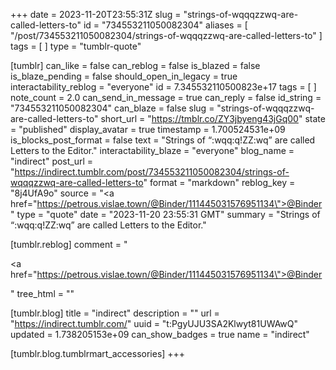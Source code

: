 +++
date = 2023-11-20T23:55:31Z
slug = "strings-of-wqqqzzwq-are-called-letters-to"
id = "734553211050082304"
aliases = [ "/post/734553211050082304/strings-of-wqqqzzwq-are-called-letters-to" ]
tags = [ ]
type = "tumblr-quote"

[tumblr]
can_like = false
can_reblog = false
is_blazed = false
is_blaze_pending = false
should_open_in_legacy = true
interactability_reblog = "everyone"
id = 7.345532110500823e+17
tags = [ ]
note_count = 2.0
can_send_in_message = true
can_reply = false
id_string = "734553211050082304"
can_blaze = false
slug = "strings-of-wqqqzzwq-are-called-letters-to"
short_url = "https://tmblr.co/ZY3jbyeng43jGq00"
state = "published"
display_avatar = true
timestamp = 1.700524531e+09
is_blocks_post_format = false
text = "Strings of &ldquo;:wqq:q!ZZ:wq&rdquo; are called Letters to the Editor."
interactability_blaze = "everyone"
blog_name = "indirect"
post_url = "https://indirect.tumblr.com/post/734553211050082304/strings-of-wqqqzzwq-are-called-letters-to"
format = "markdown"
reblog_key = "8j4UfA9o"
source = "<a href=\"https://petrous.vislae.town/@Binder/111445031576951134\">@Binder</a>"
type = "quote"
date = "2023-11-20 23:55:31 GMT"
summary = "Strings of “:wqq:q!ZZ:wq” are called Letters to the Editor."

[tumblr.reblog]
comment = "<p><a href=\"https://petrous.vislae.town/@Binder/111445031576951134\">@Binder</a></p>"
tree_html = ""

[tumblr.blog]
title = "indirect"
description = ""
url = "https://indirect.tumblr.com/"
uuid = "t:PgyUJU3SA2Klwyt81UWAwQ"
updated = 1.738205153e+09
can_show_badges = true
name = "indirect"

[tumblr.blog.tumblrmart_accessories]
+++
